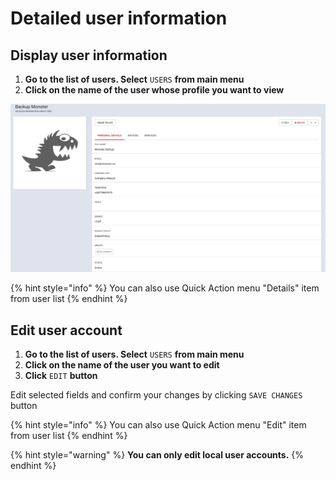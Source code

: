 # Detailed user information

## Display user information

1. **Go to the list of users. Select** `USERS` **from main menu**
2. **Click on the name of the user whose profile you want to view** 

![Backup Monster user profile](../../../.gitbook/assets/monster_profile.png)

{% hint style="info" %}
You can also use Quick Action menu "Details" item from user list
{% endhint %}

## Edit user account

1. **Go to the list of users. Select** `USERS` **from main menu**
2. **Click on the name of the user you want to edit**
3. **Click**  `EDIT` **button**

Edit selected fields and confirm your changes by clicking `SAVE CHANGES` button

{% hint style="info" %}
You can also use Quick Action menu "Edit" item from user list
{% endhint %}

{% hint style="warning" %}
**You can only edit local user accounts.** 
{% endhint %}

